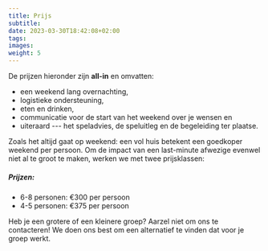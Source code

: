```yaml
---
title: Prijs
subtitle:
date: 2023-03-30T18:42:08+02:00
tags:
images:
weight: 5
---
```


De prijzen hieronder zijn **all-in** en omvatten:

- een weekend lang overnachting,
- logistieke ondersteuning,
- eten en drinken,
- communicatie voor de start van het weekend over je wensen en
- uiteraard --- het speladvies, de speluitleg en de begeleiding ter plaatse.

<!--more-->

Zoals het altijd gaat op weekend: een vol huis betekent een goedkoper weekend per persoon. Om de impact van een last-minute afwezige evenwel niet al te groot te maken, werken we met twee prijsklassen:

##### Prijzen:

* 6-8 personen: €300 per persoon
* 4-5 personen: €375 per persoon

Heb je een grotere of een kleinere groep? Aarzel niet om ons te contacteren! We doen ons best om een alternatief te vinden dat voor je groep werkt.
